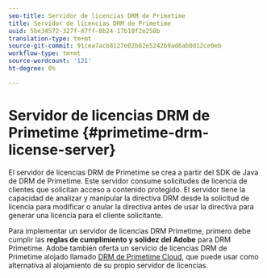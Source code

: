 ```yaml
---
seo-title: Servidor de licencias DRM de Primetime
title: Servidor de licencias DRM de Primetime
uuid: 5be34572-327f-47ff-8b24-17b18f2e258b
translation-type: tm+mt
source-git-commit: 91cea7acb8127e02b82e5242b9ad6ab0d12ce0eb
workflow-type: tm+mt
source-wordcount: '121'
ht-degree: 0%

---
```



# Servidor de licencias DRM de Primetime {#primetime-drm-license-server}

El servidor de licencias DRM de Primetime se crea a partir del SDK de Java de DRM de Primetime. Este servidor consume solicitudes de licencia de clientes que solicitan acceso a contenido protegido. El servidor tiene la capacidad de analizar y manipular la directiva DRM desde la solicitud de licencia para modificar o anular la directiva antes de usar la directiva para generar una licencia para el cliente solicitante.

Para implementar un servidor de licencias DRM Primetime, primero debe cumplir las **reglas de cumplimiento y solidez del Adobe** para DRM Primetime. Adobe también oferta un servicio de licencias DRM de Primetime alojado llamado [DRM de Primetime Cloud](../cloud-quick-start/whats-included.md), que puede usar como alternativa al alojamiento de su propio servidor de licencias.
